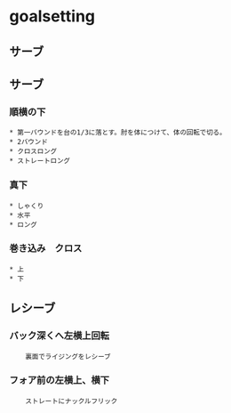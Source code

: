 # goalsetting
## サーブ
## サーブ
### 順横の下　
    * 第一バウンドを台の1/3に落とす。肘を体につけて、体の回転で切る。
    * 2バウンド
    * クロスロング
    * ストレートロング　
### 真下
    * しゃくり
    * 水平
    * ロング
### 巻き込み　クロス
    * 上
    * 下

## レシーブ
### バック深くへ左横上回転
        裏面でライジングをレシーブ
### フォア前の左横上、横下
        ストレートにナックルフリック
